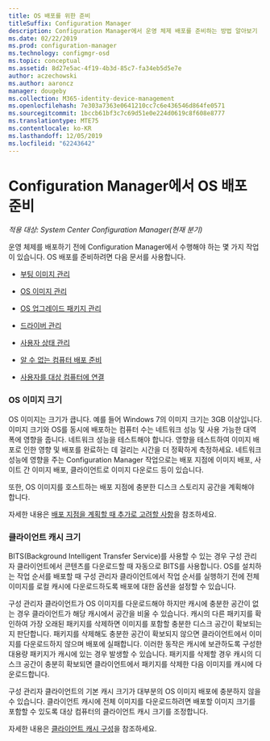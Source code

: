 ```yaml
---
title: OS 배포를 위한 준비
titleSuffix: Configuration Manager
description: Configuration Manager에서 운영 체제 배포를 준비하는 방법 알아보기
ms.date: 02/22/2019
ms.prod: configuration-manager
ms.technology: configmgr-osd
ms.topic: conceptual
ms.assetid: 8d27e5ac-4f19-4b3d-85c7-fa34eb5d5e7e
author: aczechowski
ms.author: aaroncz
manager: dougeby
ms.collection: M365-identity-device-management
ms.openlocfilehash: 7e303a7363e0641210cc7c6e436546d864fe0571
ms.sourcegitcommit: 1bccb61bf3c7c69d51e0e224d0619c8f608e8777
ms.translationtype: MTE75
ms.contentlocale: ko-KR
ms.lasthandoff: 12/05/2019
ms.locfileid: "62243642"
---
```

# <a name="prepare-for-os-deployment-in-configuration-manager"></a>Configuration Manager에서 OS 배포 준비

*적용 대상: System Center Configuration Manager(현재 분기)*

운영 체제를 배포하기 전에 Configuration Manager에서 수행해야 하는 몇 가지 작업이 있습니다. OS 배포를 준비하려면 다음 문서를 사용합니다.  

-   [부팅 이미지 관리](manage-boot-images.md)  

-   [OS 이미지 관리](manage-operating-system-images.md)  

-   [OS 업그레이드 패키지 관리](manage-operating-system-upgrade-packages.md)  

-   [드라이버 관리](manage-drivers.md)  

-   [사용자 상태 관리](manage-user-state.md)  

-   [알 수 없는 컴퓨터 배포 준비](prepare-for-unknown-computer-deployments.md)  

-   [사용자를 대상 컴퓨터에 연결](associate-users-with-a-destination-computer.md)  



### <a name="os-image-size"></a>OS 이미지 크기  

OS 이미지는 크기가 큽니다. 예를 들어 Windows 7의 이미지 크기는 3GB 이상입니다. 이미지 크기와 OS를 동시에 배포하는 컴퓨터 수는 네트워크 성능 및 사용 가능한 대역폭에 영향을 줍니다. 네트워크 성능을 테스트해야 합니다. 영향을 테스트하여 이미지 배포로 인한 영향 및 배포를 완료하는 데 걸리는 시간을 더 정확하게 측정하세요. 네트워크 성능에 영향을 주는 Configuration Manager 작업으로는 배포 지점에 이미지 배포, 사이트 간 이미지 배포, 클라이언트로 이미지 다운로드 등이 있습니다.  

또한, OS 이미지를 호스트하는 배포 지점에 충분한 디스크 스토리지 공간을 계획해야 합니다.  

자세한 내용은 [배포 지점을 계획할 때 추가로 고려할 사항](/sccm/osd/get-started/prepare-site-system-roles-for-operating-system-deployments#BKMK_AdditionalPlanning)을 참조하세요.


### <a name="client-cache-size"></a>클라이언트 캐시 크기  

BITS(Background Intelligent Transfer Service)를 사용할 수 있는 경우 구성 관리자 클라이언트에서 콘텐츠를 다운로드할 때 자동으로 BITS를 사용합니다. OS를 설치하는 작업 순서를 배포할 때 구성 관리자 클라이언트에서 작업 순서를 실행하기 전에 전체 이미지를 로컬 캐시에 다운로드하도록 배포에 대한 옵션을 설정할 수 있습니다.  

구성 관리자 클라이언트가 OS 이미지를 다운로드해야 하지만 캐시에 충분한 공간이 없는 경우 클라이언트가 해당 캐시에서 공간을 비울 수 있습니다. 캐시의 다른 패키지를 확인하여 가장 오래된 패키지를 삭제하면 이미지를 포함할 충분한 디스크 공간이 확보되는지 판단합니다. 패키지를 삭제해도 충분한 공간이 확보되지 않으면 클라이언트에서 이미지를 다운로드하지 않으며 배포에 실패합니다. 이러한 동작은 캐시에 보관하도록 구성한 대용량 패키지가 캐시에 있는 경우 발생할 수 있습니다. 패키지를 삭제할 경우 캐시의 디스크 공간이 충분히 확보되면 클라이언트에서 패키지를 삭제한 다음 이미지를 캐시에 다운로드합니다.  

구성 관리자 클라이언트의 기본 캐시 크기가 대부분의 OS 이미지 배포에 충분하지 않을 수 있습니다. 클라이언트 캐시에 전체 이미지를 다운로드하려면 배포할 이미지 크기를 포함할 수 있도록 대상 컴퓨터의 클라이언트 캐시 크기를 조정합니다.  

자세한 내용은 [클라이언트 캐시 구성](/sccm/core/clients/manage/manage-clients#BKMK_ClientCache)을 참조하세요.  


